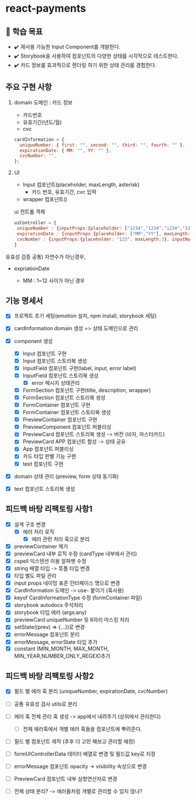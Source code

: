 # react-payments

## 📍 학습 목표

- ✔️ 재사용 가능한 Input Component를 개발한다.
- ✔️ Storybook을 사용하여 컴포넌트의 다양한 상태를 시각적으로 테스트한다.
- ✔️ 카드 정보를 효과적으로 렌더링 하기 위한 상태 관리를 경험한다.

## 주요 구현 사항

1. domain
   도메인 : 카드 정보

   - 카드번호
   - 유효기간(년도/월)
   - cvc

   ```jsx
   cardInformation = {
     uniqueNumber: { first: "", second: "", third: "", fourth: "" },
     expirationDate: { MM: "", YY: "" },
     cvcNumber: "",
   };
   ```

2. UI

   - Input 컴포넌트(placeholder, maxLength, asterisk)
     - 카드 번호, 유효기간, cvc 입력
   - wrapper 컴포넌트()

   ui 컨트롤 객체

   ```jsx
   uiController = {
   	uniqueNumber : {inputProps:{placeholder: ["1234","1234","1234","1234"], maxLength:4}, inputNumber:4, title:"결제할 카드 번호를 입력해 주세요", description:"본인 명의의 카드만 결제 가능합니다."}
   	expirationDate : {inputProps:{placeholder: ["MM","YY"], maxLength:2}, inputNumber:2, title:"카드 유효기간을 입력해 주세요", description:"월/년도(MMYY)를 순서대로 입력해 주세요."}
   	cvcNumber : {inputProps:{placeholder: "123", maxLength:3}, inputNumber:1, title:"CVC 번호를 입력해 주세요", description:""}
   }
   ```

유효성 검증
공통) 자연수가 아닌경우,

- expriationDate

  - MM : 1~12 사이가 아닌 경우

## 기능 명세서

- [x] 프로젝트 초기 세팅(emotion 설치, npm install, storybook 세팅)
- [x] cardInformation domain 생성 => 상태 도메인으로 관리
- [x] component 생성
  - [x] Input 컴포넌트 구현
  - [x] Input 컴포넌트 스토리북 생성
  - [x] InputField 컴포넌트 구현(label, input, error label)
  - [x] InputField 컴포넌트 스토리북 생성
    - [x] error 메시지 상태관리
  - [x] FormSection 컴포넌트 구현(title, description, wrapper)
  - [x] FormSection 컴포넌트 스토리북 생성
  - [x] FormContainer 컴포넌트 구현
  - [x] FormContainer 컴포넌트 스토리북 생성
  - [x] PreviewContainer 컴포넌트 구현
  - [x] PreviewComponent 컴포넌트 퍼블리싱
  - [x] PreviewCard 컴포넌트 스토리북 생성 -> 버전 (비자, 마스터카드)
  - [x] PreviewCard APP 컴포넌트 합성 -> 상태 공유
  - [x] App 컴포넌트 퍼블리싱
  - [x] 카드 타입 판별 기능 구현
  - [x] text 컴포넌트 구현
- [x] domain 상태 관리 (preview, form 상태 동기화)

- [x] text 컴포넌트 스토리북 생성

## 피드백 바탕 리팩토링 사항1

- [x] 설계 구조 변경
  - [x] 에러 처리 로직
    - [x] 에러 관련 처리 훅으로 분리
- [x] previewContainer 제거
- [x] previewCard 내부 로직 수정 (cardType 내부에서 관리)
- [x] cspell 익스텐션 이용 알파벳 수정
- [x] string 배열 타입 -> 튜플 타입 변경
- [x] 타입 별도 파일 관리
- [x] input props 네이밍 표준 인터페이스 명으로 변경
- [x] CardInformation 도메인 -> use- 붙이기 (훅사용)
- [x] keyof CardInformationType 수정 (formContainer 파일)
- [x] storybook autodocs 주석처리
- [x] storybook 타입 에러 (args:any)
- [x] previewCard uniqueNumber 뒷 8자리 마스킹 처리
- [x] setState((prev) => {...})로 변경
- [x] errorMessage 컴포넌트 분리
- [x] errorMessage, errorState 타입 추가
- [x] constant (MIN_MONTH, MAX_MONTH, MIN_YEAR,NUMBER_ONLY_REGEX)추가

## 피드백 바탕 리팩토링 사항2

- [x] 필드 별 에러 훅 분리 (uniqueNumber, expirationDate, cvcNumber)
- [ ] 공통 유효성 검사 utils로 분리
- [ ] 에러 훅 전체 관리 훅 생성 -> app에서 내려주기 (상위에서 관리한다)
  - [ ] 전체 에러훅에서 개별 에러 훅들을 컴포넌트에 뿌려준다.
- [ ] 필드 별 컴포넌트 제작 (추후 더 고민 해보고 관리할 예정)
- [ ] formUIControllerData 데이터 배열로 변경 및 필드값 key로 지정
- [ ] errorMessage 컴포넌트 opacity -> visibility 속성으로 변경
- [ ] PreviewCard 컴포넌트 내부 삼항연산자로 변경

- [ ] 전체 상태 분리? -> 에러들처럼 개별로 관리할 수 있지 않나?
